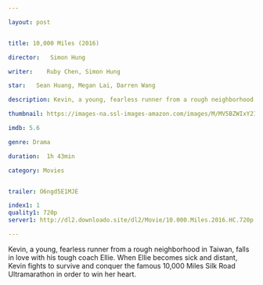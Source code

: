 ```yaml
---

layout: post


title: 10,000 Miles (2016)

director:   Simon Hung

writer:    Ruby Chen, Simon Hung

star:   Sean Huang, Megan Lai, Darren Wang

description: Kevin, a young, fearless runner from a rough neighborhood in Taiwan, falls in love with his tough coach Ellie. When Ellie becomes sick and distant, Kevin fights to survive and conquer the famous 10,000 Miles Silk Road Ultramarathon in order to win her heart.

thumbnail: https://images-na.ssl-images-amazon.com/images/M/MV5BZWIxY2IwNmItNzY4NC00YWE0LTlhN2MtNDMwZjRlNzZiNGE2L2ltYWdlL2ltYWdlXkEyXkFqcGdeQXVyMjYwNzU1MDQ@._V1_QL50_.jpg

imdb: 5.6

genre: Drama

duration:  1h 43min

category: Movies


trailer: O6ngd5E1MJE

index1: 1
quality1: 720p
server1: http://dl2.downloado.site/dl2/Movie/10.000.Miles.2016.HC.720p.WEBrip.Ganool-%5BDownloado.site%5D.mkv

---
```

Kevin, a young, fearless runner from a rough neighborhood in Taiwan, falls in love with his tough coach Ellie. When Ellie becomes sick and distant, Kevin fights to survive and conquer the famous 10,000 Miles Silk Road Ultramarathon in order to win her heart.
